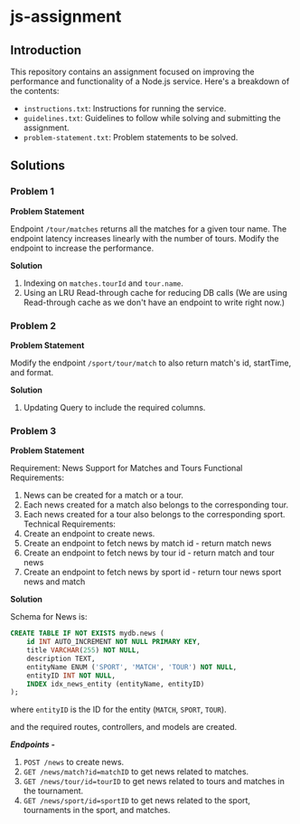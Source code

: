 # js-assignment

## Introduction

This repository contains an assignment focused on improving the performance and functionality of a Node.js service. Here's a breakdown of the contents:

- `instructions.txt`: Instructions for running the service.
- `guidelines.txt`: Guidelines to follow while solving and submitting the assignment.
- `problem-statement.txt`: Problem statements to be solved.

## Solutions

### Problem 1

**Problem Statement**

Endpoint `/tour/matches` returns all the matches for a given tour name. The endpoint latency increases linearly with the number of tours. Modify the endpoint to increase the performance.

**Solution**

1. Indexing on `matches.tourId` and `tour.name`.
2. Using an LRU Read-through cache for reducing DB calls (We are using Read-through cache as we don't have an endpoint to write right now.)

### Problem 2

**Problem Statement**

Modify the endpoint `/sport/tour/match` to also return match's id, startTime, and format.

**Solution**

1. Updating Query to include the required columns.

### Problem 3

**Problem Statement**

Requirement: News Support for Matches and Tours
Functional Requirements:
   1. News can be created for a match or a tour.
   2. Each news created for a match also belongs to the corresponding tour.
   3. Each news created for a tour also belongs to the corresponding sport.
Technical Requirements:
   1. Create an endpoint to create news.
   2. Create an endpoint to fetch news by match id - return match news
   3. Create an endpoint to fetch news by tour id - return match and tour news
   4. Create an endpoint to fetch news by sport id - return tour news sport news and match

**Solution**

Schema for News is:

```sql
CREATE TABLE IF NOT EXISTS mydb.news (
    id INT AUTO_INCREMENT NOT NULL PRIMARY KEY,
    title VARCHAR(255) NOT NULL,
    description TEXT,
    entityName ENUM ('SPORT', 'MATCH', 'TOUR') NOT NULL,
    entityID INT NOT NULL,
    INDEX idx_news_entity (entityName, entityID)
);
```


where `entityID` is the ID for the entity (`MATCH`, `SPORT`, `TOUR`).

and the required routes, controllers, and models are created.

***Endpoints -***
1. `POST /news` to create news.
2. `GET /news/match?id=matchID` to get news related to matches.
3. `GET /news/tour/id=tourID` to get news related to tours and matches in the tournament.
4. `GET /news/sport/id=sportID` to get news related to the sport, tournaments in the sport, and matches.

